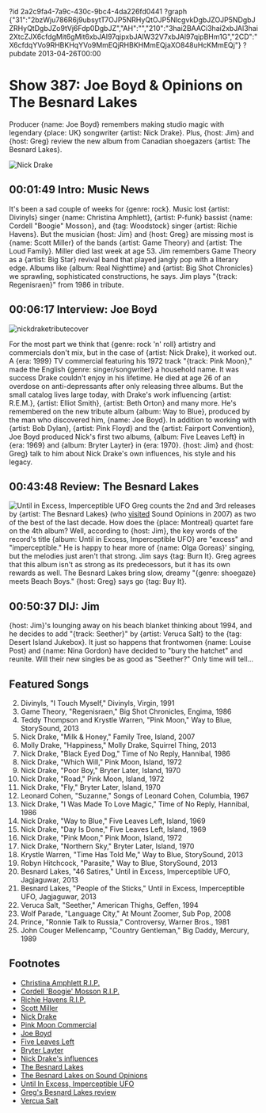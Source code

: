 ?id 2a2c9fa4-7a9c-430c-9bc4-4da226fd0441
?graph {"31":"2bzWju786R6j9ubsytT7OJP5NRHyQtOJP5NlcgvkDgbJZOJP5NDgbJZRHyQtDgbJZo9tVj6Fdp0DgbJZ","AH":"","210":"3hai2BAACi3hai2xbJAl3hai2XtcZJX6cfdgMit6gMit6xbJAl97qipxbJAlW32V7xbJAl97qipBHm1G","2CD":"X6cfdqYVo9RHBKHqYVo9MmEQjRHBKHMmEQjaXO848uHcKMmEQj"}
?pubdate 2013-04-26T00:00

# Show 387: Joe Boyd & Opinions on The Besnard Lakes
Producer {name: Joe Boyd} remembers making studio magic with legendary {place: UK} songwriter {artist: Nick Drake}. Plus, {host: Jim} and {host: Greg} review the new album from Canadian shoegazers {artist: The Besnard Lakes}.

![Nick Drake](https://static.soundopinions.org/images/2013/nickdrake1.jpg)

## 00:01:49 Intro: Music News
It's been a sad couple of weeks for {genre: rock}. Music lost {artist: Divinyls} singer {name: Christina Amphlett}, {artist: P-funk} bassist {name: Cordell "Boogie" Mosson}, and {tag: Woodstock} singer {artist: Richie Havens}. But the musician {host: Jim} and {host: Greg} are missing most is {name: Scott Miller} of the bands {artist: Game Theory} and {artist: The Loud Family}. Miller died last week at age 53. Jim remembers Game Theory as a {artist: Big Star} revival band that played jangly pop with a literary edge. Albums like {album: Real Nighttime} and {artist: Big Shot Chronicles} we sprawling, sophisticated constructions, he says. Jim plays "{track: Regenisraen}" from 1986 in tribute.

## 00:06:17 Interview: Joe Boyd
![nickdraketributecover](https://static.soundopinions.org/assets/387/AH0.jpg)

For the most part we think that {genre: rock 'n' roll} artistry and commercials don't mix, but in the case of {artist: Nick Drake}, it worked out. A {era: 1999} TV commercial featuring his 1972 track "{track: Pink Moon}," made the English {genre: singer/songwriter} a household name. It was success Drake couldn't enjoy in his lifetime. He died at age 26 of an overdose on anti-depressants after only releasing three albums. But the small catalog lives large today, with Drake's work influencing {artist: R.E.M.}, {artist: Elliot Smith}, {artist: Beth Orton} and many more. He's remembered on the new tribute album {album: Way to Blue}, produced by the man who discovered him, {name: Joe Boyd}. In addition to working with {artist: Bob Dylan}, {artist: Pink Floyd} and the {artist: Fairport Convention}, Joe Boyd produced Nick's first two albums, {album: Five Leaves Left} in {era: 1969} and {album: Bryter Layter} in {era: 1970}. {host: Jim} and {host: Greg} talk to him about Nick Drake's own influences, his style and his legacy.

## 00:43:48 Review: The Besnard Lakes
![Until in Excess, Imperceptible UFO](https://static.soundopinions.org/assets/387/2100.jpg)
Greg counts the 2nd and 3rd releases by {artist: The Besnard Lakes} (who [visited](/show/89) Sound Opinions in 2007) as two of the best of the last decade. How does the {place: Montreal} quartet fare on the 4th album? Well, according to {host: Jim}, the key words of the record's title {album: Until in Excess, Imperceptible UFO} are "excess" and "imperceptible." He is happy to hear more of {name: Olga Goreas}' singing, but the melodies just aren't that strong. Jim says {tag: Burn It}. Greg agrees that this album isn't as strong as its predecessors, but it has its own rewards as well. The Besnard Lakes bring slow, dreamy "{genre: shoegaze} meets Beach Boys." {host: Greg} says go {tag: Buy It}.

## 00:50:37 DIJ: Jim
{host: Jim}'s lounging away on his beach blanket thinking about 1994, and he decides to add "{track: Seether}" by {artist: Veruca Salt} to the {tag: Desert Island Jukebox}. It just so happens that frontwomen {name: Louise Post} and {name: Nina Gordon} have decided to "bury the hatchet" and reunite. Will their new singles be as good as "Seether?" Only time will tell...



## Featured Songs
2. Divinyls, "I Touch Myself," Divinyls, Virgin, 1991
3. Game Theory, "Regenisraen," Big Shot Chronicles, Engima, 1986
4. Teddy Thompson and Krystle Warren, "Pink Moon," Way to Blue, StorySound, 2013
5. Nick Drake, "Milk & Honey," Family Tree, Island, 2007
6. Molly Drake, "Happiness," Molly Drake, Squirrel Thing, 2013
7. Nick Drake, "Black Eyed Dog," Time of No Reply, Hannibal, 1986
8. Nick Drake, "Which Will," Pink Moon, Island, 1972
9. Nick Drake, "Poor Boy," Bryter Later, Island, 1970
10. Nick Drake, "Road," Pink Moon, Island, 1972
11. Nick Drake, "Fly," Bryter Later, Island, 1970
12. Leonard Cohen, "Suzanne," Songs of Leonard Cohen, Columbia, 1967
13. Nick Drake, "I Was Made To Love Magic," Time of No Reply, Hannibal, 1986
14. Nick Drake, "Way to Blue," Five Leaves Left, Island, 1969
15. Nick Drake, "Day Is Done," Five Leaves Left, Island, 1969
16. Nick Drake, "Pink Moon," Pink Moon, Island, 1972
17. Nick Drake, "Northern Sky," Bryter Later, Island, 1970
18. Krystle Warren, "Time Has Told Me," Way to Blue, StorySound, 2013
19. Robyn Hitchcock, "Parasite," Way to Blue, StorySound, 2013
20. Besnard Lakes, "46 Satires," Until in Excess, Imperceptible UFO, Jagjaguwar, 2013
21. Besnard Lakes, "People of the Sticks," Until in Excess, Imperceptible UFO, Jagjaguwar, 2013
22. Veruca Salt, "Seether," American Thighs, Geffen, 1994
23. Wolf Parade, "Language City," At Mount Zoomer, Sub Pop, 2008
24. Prince, "Ronnie Talk to Russia," Controversy, Warner Bros., 1981
25. John Couger Mellencamp, "Country Gentleman," Big Daddy, Mercury, 1989

## Footnotes
- [Christina Amphlett R.I.P.](http://www.nytimes.com/2013/04/23/arts/music/christina-amphlett-divinyls-singer-dies-at-53.html?_r=0)
- [Cordell 'Boogie' Mosson R.I.P.](http://www.nj.com/entertainment/music/index.ssf/2013/04/cordell_boogie_mosson_p-funk_b.html)
- [Richie Havens R.I.P.](http://www.npr.org/blogs/therecord/2013/04/23/178470389/richie-havens-folk-singer-who-opened-woodstock-has-died)
- [Scott Miller](http://www.loudfamily.com/scott.html)
- [Nick Drake](http://www.brytermusic.com/)
- [Pink Moon Commercial](https://www.youtube.com/watch?v=BIOW9fLT9eY)
- [Joe Boyd](http://www.joeboyd.co.uk/)
- [Five Leaves Left](http://www.allmusic.com/album/five-leaves-left-mw0000189840)
- [Bryter Layter](http://www.nickdrake.com/bryter_layter.html)
- [Nick Drake's influences](http://www.theguardian.com/music/2013/mar/22/nick-drake-mother-molly)
- [The Besnard Lakes](http://www.thebesnardlakes.com/)
- [The Besnard Lakes on Sound Opinions](/show/89)
- [Until In Excess, Imperceptible UFO](http://www.jagjaguwar.com/onesheet.php?cat=JAG207)
- [Greg's Besnard Lakes review](http://www.chicagotribune.com/entertainment/music/turnitup/chi-besnard-lakes-review-20130401,0,6950273.column)
- [Vercua Salt](http://www.verucasalt.com/)
